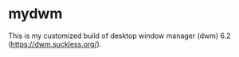 # mydwm
This is my customized build of desktop window manager (dwm) 6.2 (https://dwm.suckless.org/).